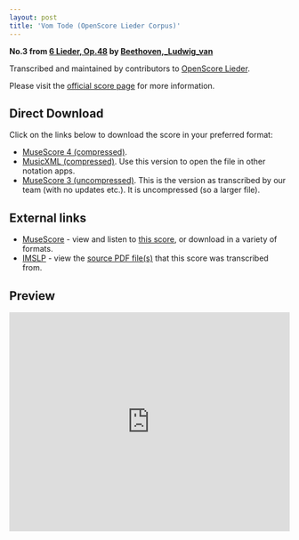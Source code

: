 ```yaml
---
layout: post
title: 'Vom Tode (OpenScore Lieder Corpus)'
---
```


__No.3 from [6 Lieder, Op.48](https://fourscoreandmore.org/OpenScore/Beethoven%2C_Ludwig_van/6_Lieder%2C_Op.48/) by [Beethoven,_Ludwig_van](https://fourscoreandmore.org/OpenScore/Beethoven%2C_Ludwig_van)__

Transcribed and maintained by contributors to [OpenScore Lieder].

Please visit the [official score page] for more information.

[official score page]: https://musescore.com/openscore-lieder-corpus/scores/5115550
[OpenScore Lieder]: https://musescore.com/openscore-lieder-corpus

## Direct Download

Click on the links below to download the score in your preferred format:
- [MuseScore 4 (compressed)](https://fourscoreandmore.org/OpenScore/Beethoven%2C_Ludwig_van/6_Lieder%2C_Op.48/3_Vom_Tode.mscz).
- [MusicXML (compressed)](https://fourscoreandmore.org/OpenScore/Beethoven%2C_Ludwig_van/6_Lieder%2C_Op.48/3_Vom_Tode.mxl). Use this version to open the file in other notation apps.
- [MuseScore 3 (uncompressed)](https://raw.githubusercontent.com/OpenScore/Lieder/refs/heads/main/scores/Beethoven%2C_Ludwig_van/6_Lieder%2C_Op.48/3_Vom_Tode/lc5115550.mscx). This is the version as transcribed by our team (with no updates etc.). It is uncompressed (so a larger file).

## External links

- [MuseScore] - view and listen to [this score][MuseScore], or download in a variety of formats.
- [IMSLP] - view the [source PDF file(s)][IMSLP] that this score was transcribed from.

[MuseScore]: https://musescore.com/score/5115550
[IMSLP]: https://imslp.org/wiki/Special:ReverseLookup/26415

## Preview

<iframe width="100%" height="394" src="https://musescore.com/openscore-lieder-corpus/scores/5115550/embed" frameborder="0" allowfullscreen allow="autoplay; fullscreen"></iframe>
